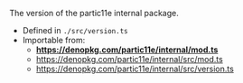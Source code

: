The version of the partic11e internal package.

- Defined in `./src/version.ts`
- Importable from:
  - **https://denopkg.com/partic11e/internal/mod.ts**
  - https://denopkg.com/partic11e/internal/src/mod.ts
  - https://denopkg.com/partic11e/internal/src/version.ts
